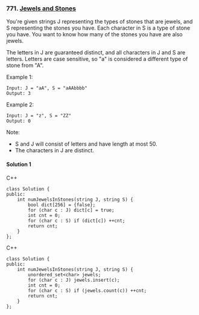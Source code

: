 ### 771\. [Jewels and Stones](https://leetcode.com/problems/jewels-and-stones/)

You're given strings J representing the types of stones that are jewels, and S representing the stones you have.  Each character in S is a type of stone you have.  You want to know how many of the stones you have are also jewels.

The letters in J are guaranteed distinct, and all characters in J and S are letters. Letters are case sensitive, so "a" is considered a different type of stone from "A".

Example 1:
```
Input: J = "aA", S = "aAAbbbb"
Output: 3
```

Example 2:
```
Input: J = "z", S = "ZZ"
Output: 0
```

Note:

* S and J will consist of letters and have length at most 50.
* The characters in J are distinct.

#### Solution 1

C++

```
class Solution {
public:
	int numJewelsInStones(string J, string S) {
		bool dict[256] = {false};
		for (char c : J) dict[c] = true;
		int cnt = 0;
		for (char c : S) if (dict[c]) ++cnt;
		return cnt;
	}
};
```

C++

```
class Solution {
public:
	int numJewelsInStones(string J, string S) {
		unordered_set<char> jewels;
		for (char c : J) jewels.insert(c);
		int cnt = 0;
		for (char c : S) if (jewels.count(c)) ++cnt;
		return cnt;
	}
};
```
